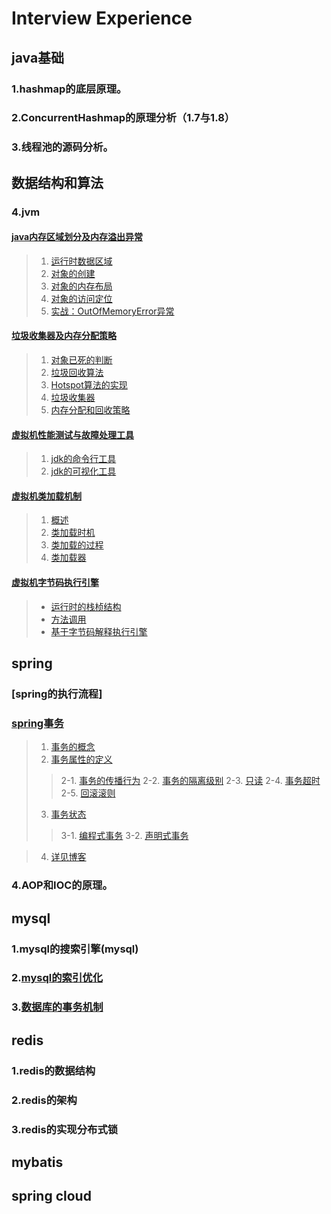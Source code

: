 # Interview Experience
## java基础
### 1.hashmap的底层原理。
### 2.ConcurrentHashmap的原理分析（1.7与1.8）

### 3.线程池的源码分析。

## 数据结构和算法

### 4.jvm
#### [java内存区域划分及内存溢出异常](https://github.com/TheYoungester/InterviewExperience/blob/master/doc/java基础/jvm.md#java内存区域划分及内存溢出异常)
> 1. [运行时数据区域](https://github.com/TheYoungester/InterviewExperience/blob/master/doc/java基础/jvm.md#1运行时数据区域)
> 2. [对象的创建](https://github.com/TheYoungester/InterviewExperience/blob/master/doc/java基础/jvm.md#2对象的创建)
> 3. [对象的内存布局](https://github.com/TheYoungester/InterviewExperience/blob/master/doc/java基础/jvm.md#3对象的内存布局)
> 4. [对象的访问定位](https://github.com/TheYoungester/InterviewExperience/blob/master/doc/java基础/jvm.md#4对象的访问定位)
> 5. [实战：OutOfMemoryError异常](https://github.com/TheYoungester/InterviewExperience/blob/master/doc/java基础/jvm.md#5实战OutOfMemoryError异常)
#### [垃圾收集器及内存分配策略](https://github.com/TheYoungester/InterviewExperience/blob/master/doc/java基础/jvm.md#垃圾收集器及内存分配策略)
> 1. [对象已死的判断](https://github.com/TheYoungester/InterviewExperience/blob/master/doc/java基础/jvm.md#1-对象已死的判断)
> 2. [垃圾回收算法](https://github.com/TheYoungester/InterviewExperience/blob/master/doc/java基础/jvm.md#2-垃圾回收算法)
> 3. [Hotspot算法的实现](https://github.com/TheYoungester/InterviewExperience/blob/master/doc/java基础/jvm.md#3-Hotspot算法的实现)
> 4. [垃圾收集器](https://github.com/TheYoungester/InterviewExperience/blob/master/doc/java基础/jvm.md#4-垃圾收集器)
> 5. [内存分配和回收策略](https://github.com/TheYoungester/InterviewExperience/blob/master/doc/java基础/jvm.md#5-内存分配和回收策略)
#### [虚拟机性能测试与故障处理工具](https://github.com/TheYoungester/InterviewExperience/blob/master/doc/java基础/jvm.md#虚拟机性能测试与故障处理工具)
> 1. [jdk的命令行工具](https://github.com/TheYoungester/InterviewExperience/blob/master/doc/java基础/jvm.md#jdk的命令行工具)
> 2. [jdk的可视化工具](https://github.com/TheYoungester/InterviewExperience/blob/master/doc/java基础/jvm.md#jdk的可视化工具)
#### [虚拟机类加载机制](https://github.com/TheYoungester/InterviewExperience/blob/master/doc/java基础/jvm.md#虚拟机类加载机制)
> 1. [概述](https://github.com/TheYoungester/InterviewExperience/blob/master/doc/java基础/jvm.md#1-概述)
> 2. [类加载时机](https://github.com/TheYoungester/InterviewExperience/blob/master/doc/java基础/jvm.md#2-类加载时机)
> 3. [类加载的过程](https://github.com/TheYoungester/InterviewExperience/blob/master/doc/java基础/jvm.md#3-类加载的过程)
> 4. [类加载器](https://github.com/TheYoungester/InterviewExperience/blob/master/doc/java基础/jvm.md#4-类加载器)
#### [虚拟机字节码执行引擎](https://github.com/TheYoungester/InterviewExperience/blob/master/doc/java基础/jvm.md#虚拟机字节码执行引擎)
> * [运行时的栈桢结构](https://github.com/TheYoungester/InterviewExperience/blob/master/doc/java基础/jvm.md#运行时的栈桢结构)
> * [方法调用](https://github.com/TheYoungester/InterviewExperience/blob/master/doc/java基础/jvm.md#方法调用)
> * [基于字节码解释执行引擎](https://github.com/TheYoungester/InterviewExperience/blob/master/doc/java基础/jvm.md#基于字节码解释执行引擎)


## spring

### [spring的执行流程]
### [spring事务](https://github.com/TheYoungester/InterviewExperience/blob/master/doc/spring/spring事务.md)
> 1. [事务的概念](https://github.com/TheYoungester/InterviewExperience/blob/master/doc/spring/spring事务.md#1-事务的概念)
> 2. [事务属性的定义](https://github.com/TheYoungester/InterviewExperience/blob/master/doc/spring/spring事务.md#2-事务属性的定义)
>> 2-1. [事务的传播行为](https://github.com/TheYoungester/InterviewExperience/blob/master/doc/spring/spring事务.md#2-1-事务的传播行为)
>> 2-2. [事务的隔离级别](https://github.com/TheYoungester/InterviewExperience/blob/master/doc/spring/spring事务.md#2-2-事务的隔离级别)
>> 2-3. [只读](https://github.com/TheYoungester/InterviewExperience/blob/master/doc/spring/spring事务.md#2-3-只读)
>> 2-4. [事务超时](https://github.com/TheYoungester/InterviewExperience/blob/master/doc/spring/spring事务.md#2-4-事务超时)
>> 2-5. [回滚滚则](https://github.com/TheYoungester/InterviewExperience/blob/master/doc/spring/spring事务.md#2-5-回滚滚则)
> 3. [事务状态](https://github.com/TheYoungester/InterviewExperience/blob/master/doc/spring/spring事务.md#3-事务状态)
>> 3-1. [编程式事务](https://github.com/TheYoungester/InterviewExperience/blob/master/doc/spring/spring事务.md#3-1-编程式事务)
>> 3-2. [声明式事务](https://github.com/TheYoungester/InterviewExperience/blob/master/doc/spring/spring事务.md#3-2-声明式事务)

> 4. [详见博客](https://github.com/TheYoungester/InterviewExperience/blob/master/doc/spring/spring事务.md#4-详见博客)

### 4.AOP和IOC的原理。

## mysql
### 1.mysql的搜索引擎(mysql)
### 2.[mysql的索引优化](mysql)
### 3.[数据库的事务机制](www.baidu.com)

## redis
### 1.redis的数据结构
### 2.redis的架构
### 3.redis的实现分布式锁

## mybatis

## spring cloud
##
